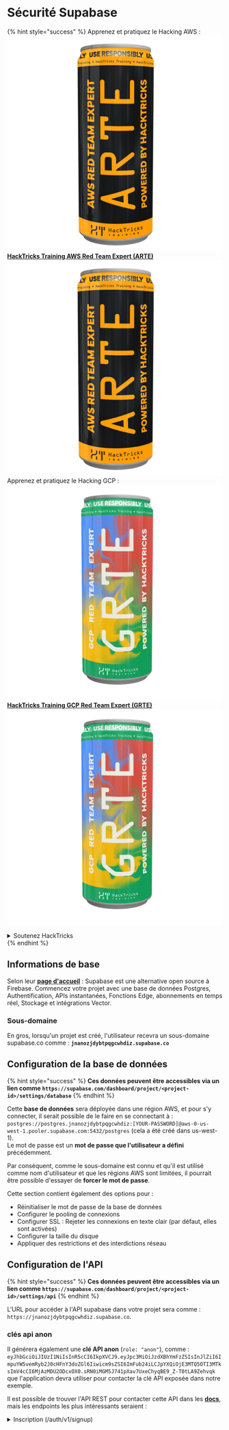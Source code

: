 # Sécurité Supabase

{% hint style="success" %}
Apprenez et pratiquez le Hacking AWS :<img src="/.gitbook/assets/image.png" alt="" data-size="line">[**HackTricks Training AWS Red Team Expert (ARTE)**](https://training.hacktricks.xyz/courses/arte)<img src="/.gitbook/assets/image.png" alt="" data-size="line">\
Apprenez et pratiquez le Hacking GCP : <img src="/.gitbook/assets/image (2).png" alt="" data-size="line">[**HackTricks Training GCP Red Team Expert (GRTE)**<img src="/.gitbook/assets/image (2).png" alt="" data-size="line">](https://training.hacktricks.xyz/courses/grte)

<details>

<summary>Soutenez HackTricks</summary>

* Consultez les [**plans d'abonnement**](https://github.com/sponsors/carlospolop) !
* **Rejoignez le** 💬 [**groupe Discord**](https://discord.gg/hRep4RUj7f) ou le [**groupe Telegram**](https://t.me/peass) ou **suivez-nous** sur **Twitter** 🐦 [**@hacktricks\_live**](https://twitter.com/hacktricks\_live)**.**
* **Partagez des astuces de hacking en soumettant des PRs aux dépôts github** [**HackTricks**](https://github.com/carlospolop/hacktricks) et [**HackTricks Cloud**](https://github.com/carlospolop/hacktricks-cloud).

</details>
{% endhint %}

## Informations de base

Selon leur [**page d'accueil**](https://supabase.com/) : Supabase est une alternative open source à Firebase. Commencez votre projet avec une base de données Postgres, Authentification, APIs instantanées, Fonctions Edge, abonnements en temps réel, Stockage et intégrations Vector.

### Sous-domaine

En gros, lorsqu'un projet est créé, l'utilisateur recevra un sous-domaine supabase.co comme : **`jnanozjdybtpqgcwhdiz.supabase.co`**

## **Configuration de la base de données**

{% hint style="success" %}
**Ces données peuvent être accessibles via un lien comme `https://supabase.com/dashboard/project/<project-id>/settings/database`**
{% endhint %}

Cette **base de données** sera déployée dans une région AWS, et pour s'y connecter, il serait possible de le faire en se connectant à : `postgres://postgres.jnanozjdybtpqgcwhdiz:[YOUR-PASSWORD]@aws-0-us-west-1.pooler.supabase.com:5432/postgres` (cela a été créé dans us-west-1).\
Le mot de passe est un **mot de passe que l'utilisateur a défini** précédemment.

Par conséquent, comme le sous-domaine est connu et qu'il est utilisé comme nom d'utilisateur et que les régions AWS sont limitées, il pourrait être possible d'essayer de **forcer le mot de passe**.

Cette section contient également des options pour :

* Réinitialiser le mot de passe de la base de données
* Configurer le pooling de connexions
* Configurer SSL : Rejeter les connexions en texte clair (par défaut, elles sont activées)
* Configurer la taille du disque
* Appliquer des restrictions et des interdictions réseau

## Configuration de l'API

{% hint style="success" %}
**Ces données peuvent être accessibles via un lien comme `https://supabase.com/dashboard/project/<project-id>/settings/api`**
{% endhint %}

L'URL pour accéder à l'API supabase dans votre projet sera comme : `https://jnanozjdybtpqgcwhdiz.supabase.co`.

### clés api anon

Il générera également une **clé API anon** (`role: "anon"`), comme : `eyJhbGciOiJIUzI1NiIsInR5cCI6IkpXVCJ9.eyJpc3MiOiJzdXBhYmFzZSIsInJlZiI6ImpuYW5vemRyb2J0cHFnY3doZGl6Iiwicm9sZSI6ImFub24iLCJpYXQiOjE3MTQ5OTI3MTksImV4cCI6MjAzMDU2ODcxOX0.sRN0iMGM5J741pXav7UxeChyqBE9_Z-T0tLA9Zehvqk` que l'application devra utiliser pour contacter la clé API exposée dans notre exemple.

Il est possible de trouver l'API REST pour contacter cette API dans les [**docs**](https://supabase.com/docs/reference/self-hosting-auth/returns-the-configuration-settings-for-the-gotrue-server), mais les endpoints les plus intéressants seraient :

<details>

<summary>Inscription (/auth/v1/signup)</summary>
```
POST /auth/v1/signup HTTP/2
Host: id.io.net
Content-Length: 90
X-Client-Info: supabase-js-web/2.39.2
Sec-Ch-Ua: "Not-A.Brand";v="99", "Chromium";v="124"
Sec-Ch-Ua-Mobile: ?0
Authorization: Bearer eyJhbGciOiJIUzI1NiIsInR5cCI6IkpXVCJ9.eyJpc3MiOiJzdXBhYmFzZSIsInJlZiI6ImpuYW5vemRyb2J0cHFnY3doZGl6Iiwicm9sZSI6ImFub24iLCJpYXQiOjE3MTQ5OTI3MTksImV4cCI6MjAzMDU2ODcxOX0.sRN0iMGM5J741pXav7UxeChyqBE9_Z-T0tLA9Zehvqk
User-Agent: Mozilla/5.0 (Windows NT 10.0; Win64; x64) AppleWebKit/537.36 (KHTML, like Gecko) Chrome/124.0.6367.60 Safari/537.36
Content-Type: application/json;charset=UTF-8
Apikey: eyJhbGciOiJIUzI1NiIsInR5cCI6IkpXVCJ9.eyJpc3MiOiJzdXBhYmFzZSIsInJlZiI6ImpuYW5vemRyb2J0cHFnY3doZGl6Iiwicm9sZSI6ImFub24iLCJpYXQiOjE3MTQ5OTI3MTksImV4cCI6MjAzMDU2ODcxOX0.sRN0iMGM5J741pXav7UxeChyqBE9_Z-T0tLA9Zehvqk
Sec-Ch-Ua-Platform: "macOS"
Accept: */*
Origin: https://cloud.io.net
Sec-Fetch-Site: same-site
Sec-Fetch-Mode: cors
Sec-Fetch-Dest: empty
Referer: https://cloud.io.net/
Accept-Encoding: gzip, deflate, br
Accept-Language: en-GB,en-US;q=0.9,en;q=0.8
Priority: u=1, i

{"email":"test@exmaple.com","password":"SomeCOmplexPwd239."}
```
</details>

<details>

<summary>Login (/auth/v1/token?grant_type=password)</summary>
```
POST /auth/v1/token?grant_type=password HTTP/2
Host: hypzbtgspjkludjcnjxl.supabase.co
Content-Length: 80
X-Client-Info: supabase-js-web/2.39.2
Sec-Ch-Ua: "Not-A.Brand";v="99", "Chromium";v="124"
Sec-Ch-Ua-Mobile: ?0
Authorization: Bearer eyJhbGciOiJIUzI1NiIsInR5cCI6IkpXVCJ9.eyJpc3MiOiJzdXBhYmFzZSIsInJlZiI6ImpuYW5vemRyb2J0cHFnY3doZGl6Iiwicm9sZSI6ImFub24iLCJpYXQiOjE3MTQ5OTI3MTksImV4cCI6MjAzMDU2ODcxOX0.sRN0iMGM5J741pXav7UxeChyqBE9_Z-T0tLA9Zehvqk
User-Agent: Mozilla/5.0 (Windows NT 10.0; Win64; x64) AppleWebKit/537.36 (KHTML, like Gecko) Chrome/124.0.6367.60 Safari/537.36
Content-Type: application/json;charset=UTF-8
Apikey: eyJhbGciOiJIUzI1NiIsInR5cCI6IkpXVCJ9.eyJpc3MiOiJzdXBhYmFzZSIsInJlZiI6ImpuYW5vemRyb2J0cHFnY3doZGl6Iiwicm9sZSI6ImFub24iLCJpYXQiOjE3MTQ5OTI3MTksImV4cCI6MjAzMDU2ODcxOX0.sRN0iMGM5J741pXav7UxeChyqBE9_Z-T0tLA9Zehvqk
Sec-Ch-Ua-Platform: "macOS"
Accept: */*
Origin: https://cloud.io.net
Sec-Fetch-Site: same-site
Sec-Fetch-Mode: cors
Sec-Fetch-Dest: empty
Referer: https://cloud.io.net/
Accept-Encoding: gzip, deflate, br
Accept-Language: en-GB,en-US;q=0.9,en;q=0.8
Priority: u=1, i

{"email":"test@exmaple.com","password":"SomeCOmplexPwd239."}
```
</details>

Donc, chaque fois que vous découvrez un client utilisant supabase avec le sous-domaine qui lui a été attribué (il est possible qu'un sous-domaine de l'entreprise ait un CNAME sur leur sous-domaine supabase), vous pouvez essayer de **créer un nouveau compte sur la plateforme en utilisant l'API supabase**.

### secret / service\_role api keys

Une clé API secrète sera également générée avec **`role: "service_role"`**. Cette clé API doit rester secrète car elle pourra contourner la **Row Level Security**.

La clé API ressemble à ceci : `eyJhbGciOiJIUzI1NiIsInR5cCI6IkpXVCJ9.eyJpc3MiOiJzdXBhYmFzZSIsInJlZiI6ImpuYW5vemRyb2J0cHFnY3doZGl6Iiwicm9sZSI6InNlcnZpY2Vfcm9sZSIsImlhdCI6MTcxNDk5MjcxOSwiZXhwIjoyMDMwNTY4NzE5fQ.0a8fHGp3N_GiPq0y0dwfs06ywd-zhTwsm486Tha7354`

### JWT Secret

Un **JWT Secret** sera également généré pour que l'application puisse **créer et signer des jetons JWT personnalisés**.

## Authentication

### Signups

{% hint style="success" %}
Par **défaut**, supabase permettra **aux nouveaux utilisateurs de créer des comptes** sur votre projet en utilisant les points de terminaison API mentionnés précédemment.
{% endhint %}

Cependant, ces nouveaux comptes, par défaut, **devront valider leur adresse e-mail** pour pouvoir se connecter au compte. Il est possible d'activer **"Allow anonymous sign-ins"** pour permettre aux gens de se connecter sans vérifier leur adresse e-mail. Cela pourrait donner accès à des **données inattendues** (ils obtiennent les rôles `public` et `authenticated`).\
C'est une très mauvaise idée car supabase facture par utilisateur actif, donc les gens pourraient créer des utilisateurs et se connecter, et supabase facturera pour ceux-ci :

<figure><img src="../.gitbook/assets/image (1) (1).png" alt=""><figcaption></figcaption></figure>

### Passwords & sessions

Il est possible d'indiquer la longueur minimale du mot de passe (par défaut), les exigences (non par défaut) et d'interdire l'utilisation de mots de passe divulgués.\
Il est recommandé d'**améliorer les exigences car celles par défaut sont faibles**.

* Sessions utilisateur : Il est possible de configurer le fonctionnement des sessions utilisateur (timeouts, 1 session par utilisateur...)
* Protection contre les bots et les abus : Il est possible d'activer Captcha.

### SMTP Settings

Il est possible de configurer un SMTP pour envoyer des e-mails.

### Advanced Settings

* Définir le temps d'expiration des jetons d'accès (3600 par défaut)
* Définir pour détecter et révoquer les jetons de rafraîchissement potentiellement compromis et le timeout
* MFA : Indiquer combien de facteurs MFA peuvent être enregistrés à la fois par utilisateur (10 par défaut)
* Max Direct Database Connections : Nombre maximum de connexions utilisées pour l'authentification (10 par défaut)
* Max Request Duration : Durée maximale autorisée pour qu'une demande d'authentification dure (10s par défaut)

## Storage

{% hint style="success" %}
Supabase permet **de stocker des fichiers** et de les rendre accessibles via une URL (il utilise des buckets S3).
{% endhint %}

* Définir la limite de taille de fichier à télécharger (par défaut est 50MB)
* La connexion S3 est donnée avec une URL comme : `https://jnanozjdybtpqgcwhdiz.supabase.co/storage/v1/s3`
* Il est possible de **demander une clé d'accès S3** qui est formée par un `access key ID` (par exemple `a37d96544d82ba90057e0e06131d0a7b`) et un `secret access key` (par exemple `58420818223133077c2cec6712a4f909aec93b4daeedae205aa8e30d5a860628`)

## Edge Functions

Il est possible de **stocker des secrets** dans supabase qui seront **accessibles par les edge functions** (ils peuvent être créés et supprimés depuis le web, mais il n'est pas possible d'accéder directement à leur valeur).

{% hint style="success" %}
Apprenez et pratiquez le AWS Hacking :<img src="/.gitbook/assets/image.png" alt="" data-size="line">[**HackTricks Training AWS Red Team Expert (ARTE)**](https://training.hacktricks.xyz/courses/arte)<img src="/.gitbook/assets/image.png" alt="" data-size="line">\
Apprenez et pratiquez le GCP Hacking : <img src="/.gitbook/assets/image (2).png" alt="" data-size="line">[**HackTricks Training GCP Red Team Expert (GRTE)**<img src="/.gitbook/assets/image (2).png" alt="" data-size="line">](https://training.hacktricks.xyz/courses/grte)

<details>

<summary>Support HackTricks</summary>

* Consultez les [**plans d'abonnement**](https://github.com/sponsors/carlospolop) !
* **Rejoignez le** 💬 [**groupe Discord**](https://discord.gg/hRep4RUj7f) ou le [**groupe telegram**](https://t.me/peass) ou **suivez-nous** sur **Twitter** 🐦 [**@hacktricks\_live**](https://twitter.com/hacktricks\_live)**.**
* **Partagez des astuces de hacking en soumettant des PRs aux** [**HackTricks**](https://github.com/carlospolop/hacktricks) et [**HackTricks Cloud**](https://github.com/carlospolop/hacktricks-cloud) dépôts github.

</details>
{% endhint %}
